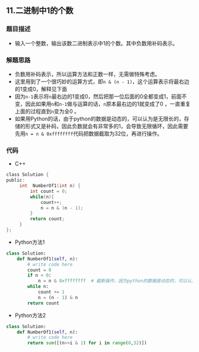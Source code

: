 ## 11.二进制中1的个数  

### 题目描述  

- 输入一个整数，输出该数二进制表示中1的个数。其中负数用补码表示。   

### 解题思路  

- 负数用补码表示，所以运算方法和正数一样，无需做特殊考虑。
- 这里用到了一个很巧妙的运算方式，即`n & (n - 1)`，这个运算表示将最右边的1变成0，解释见下面
- 因为`n-1`表示将`n`最右边的1变成0，然后把那一位后面的0全都变成1，前面不变，因此如果用`n`和`n-1`做与运算的话，`n`原本最右边的1就变成了0 ，一直重复上面的过程直到`n`变为全0 。
- 如果用Python的话，由于python的数据是动态的，可以认为是无限长的，存储的形式又是补码，因此负数就会有非常多的1，会导致无限循环，因此需要先用`n = n & 0xffffffff`代码把数据截取为32位，再进行操作。



### 代码 

- C++  

```c
class Solution {
public:
     int  NumberOf1(int n) {
         int count = 0;
         while(n){
             count++;
             n = n & (n - 1);
         }
         return count;
     }
};
```

- Python方法1

```python
class Solution:
    def NumberOf1(self, n):
        # write code here
        count = 0
        if n < 0:
            n = n & 0xffffffff  # 截断操作，因为python的数据是动态的，可以认为是无限长的
        while n:
            count += 1
            n = (n - 1) & n
        return count
```

- Python方法2

```python
class Solution:
    def NumberOf1(self, n):
        # write code here
        return sum([(n>>i & 1) for i in range(0,32)])
```



